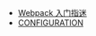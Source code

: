  - [Webpack 入门指迷](http://segmentfault.com/a/1190000002551952)
 - [CONFIGURATION](http://webpack.github.io/docs/configuration.html)